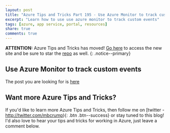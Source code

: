 ```yaml
---
layout: post
title: "Azure Tips and Tricks Part 195 - Use Azure Monitor to track custom events"
excerpt: "Learn how to use use azure monitor to track custom events"
tags: [azure, app service, portal, resources]
share: true
comments: true
---
```

 
**ATTENTION:** Azure Tips and Tricks has moved! [Go here](http://azuredev.tips/) to access the new site and be sure to star the [repo](http://source.azuredev.tips) as well. 
{: .notice--primary}
 
## Use Azure Monitor to track custom events
 
The post you are looking for is [here](https://microsoft.github.io/AzureTipsAndTricks/blog/tip195.html) 

 
## Want more Azure Tips and Tricks?
If you'd like to learn more Azure Tips and Tricks, then follow me on [twitter - http://twitter.com/mbcrump){: .btn .btn--success} or stay tuned to this blog! I'd also love to hear your tips and tricks for working in Azure, just leave a comment below.
